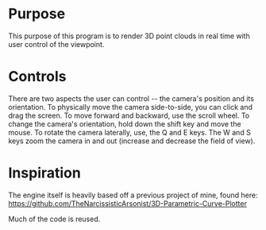 # Purpose
This purpose of this program is to render 3D point clouds in real time with user control of the viewpoint.

# Controls
There are two aspects the user can control -- the camera's position and its orientation. To physically move the camera side-to-side, you can click and drag the screen. To move forward and backward, use the scroll wheel. To change the camera's orientation, hold down the shift key and move the mouse. To rotate the camera laterally, use, the Q and E keys. The W and S keys zoom the camera in and out (increase and decrease the field of view).

# Inspiration
The engine itself is heavily based off a previous project of mine, found here: https://github.com/TheNarcissisticArsonist/3D-Parametric-Curve-Plotter

Much of the code is reused.